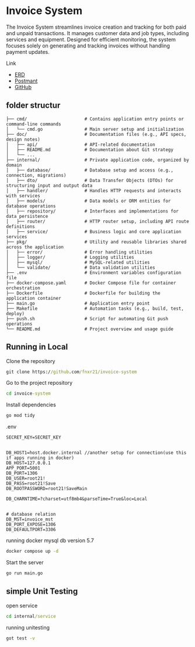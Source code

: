 # Invoice System

The Invoice System streamlines invoice creation and tracking for both paid and unpaid transactions. It manages customer data and job types, including services and equipment. Designed for efficient monitoring, the system focuses solely on generating and tracking invoices without handling payment updates.

Link

- [ERD](https://drawsql.app/teams/team-1756/diagrams/invoice)
- [Postmant](https://crimson-crater-385688.postman.co/workspace/Open~b2b49bd4-fdb3-472f-ae87-d815a933728a/collection/27541101-2afa9ac1-36c0-47dc-8996-ba565965fb0e?action=share&creator=27541101&active-environment=27541101-3f0ffd3d-2f19-42c1-a63b-666145fff426)
- [GitHub](https://github.com/fnxr21/invoice-system)

## folder structur

```plaintext
├── cmd/                      # Contains application entry points or command-line commands
│   └── cmd.go                # Main server setup and initialization
├── doc/                      # Documentation files (e.g., API specs, design notes)
│   ├── api/                  # API-related documentation
│   ├── README.md             # Documentation about Git strategy
│   └── ...
├── internal/                 # Private application code, organized by domain
│   ├── database/             # Database setup and access (e.g., connection, migrations)
│   ├── dto/                  # Data Transfer Objects (DTOs) for structuring input and output data
│   ├── handler/              # Handles HTTP requests and interacts with services
│   ├── models/               # Data models or ORM entities for database operations
│   ├── repository/           # Interfaces and implementations for data persistence
│   ├── router/               # HTTP router setup, including API route definitions
│   ├── service/              # Business logic and core application services
├── pkg/                      # Utility and reusable libraries shared across the application
│   ├── error/                # Error handling utilities
│   ├── logger/               # Logging utilities
│   ├── mysql/                # MySQL-related utilities
│   └── validate/             # Data validation utilities
├── .env                      # Environment variables configuration file
├── docker-compose.yaml       # Docker Compose file for container orchestration
├── Dockerfile                # Dockerfile for building the application container
├── main.go                   # Application entry point
├── Makefile                  # Automation tasks (e.g., build, test, deploy)
├── push.sh                   # Script for automating Git push operations
└── README.md                 # Project overview and usage guide
```

## Running in Local

Clone the repository

```cmd
git clone https://github.com/fnxr21/invoice-system
```

Go to the project repository

```cmd
cd invoice-system

```

Install dependencies

```cmd
go mod tidy
```

.env

```env
SECRET_KEY=SECRET_KEY


DB_HOST1=host.docker.internal //another setup for connection(use this if apps running in docker)
DB_HOST=127.0.0.1
APP_PORT=5001
DB_PORT=1306
DB_USER=root21!
DB_PASS=root21!Save
DB_ROOTPASSWORD=root21!SaveMain

DB_CHARNTIME=?charset=utf8mb4&parseTime=True&loc=Local


# database relation
DB_MST=invoice_mst
DB_PORT_EXPOSE=1306
DB_DEFAULTPORT=3306
```

running docker mysql db version 5.7

```cmd
docker compose up -d
```

Start the server

```cmd
go run main.go
```

## simple Unit Testing

open service

```cmd
cd internal/service
```

running unitesting

```cmd
got test -v
```

